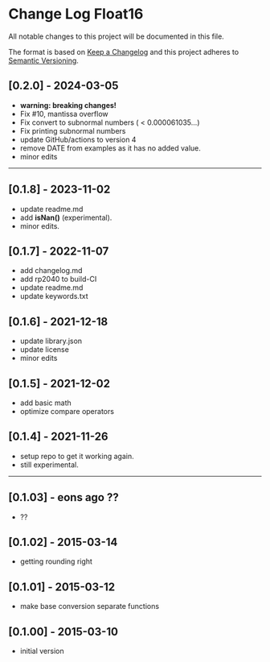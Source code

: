 # Change Log Float16

All notable changes to this project will be documented in this file.

The format is based on [Keep a Changelog](http://keepachangelog.com/)
and this project adheres to [Semantic Versioning](http://semver.org/).


## [0.2.0] - 2024-03-05
- **warning: breaking changes!**
- Fix #10, mantissa overflow
- Fix convert to subnormal numbers ( < 0.000061035...)
- Fix printing subnormal numbers
- update GitHub/actions to version 4
- remove DATE from examples as it has no added value.
- minor edits

----

## [0.1.8] - 2023-11-02
- update readme.md
- add **isNan()** (experimental).
- minor edits.

## [0.1.7] - 2022-11-07
- add changelog.md
- add rp2040 to build-CI
- update readme.md
- update keywords.txt

## [0.1.6] - 2021-12-18
- update library.json
- update license
- minor edits

## [0.1.5] - 2021-12-02
- add basic math
- optimize compare operators

## [0.1.4] - 2021-11-26
- setup repo to get it working again.
- still experimental.

----

## [0.1.03] - eons ago ??
- ??

## [0.1.02] - 2015-03-14
- getting rounding right

## [0.1.01] - 2015-03-12
- make base conversion separate functions

## [0.1.00] - 2015-03-10
- initial version

